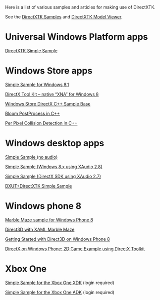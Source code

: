 Here is a list of various samples and articles for making use of DirectXTK.

See the [DirectXTK Samples](https://github.com/walbourn/directxtk-samples) and [DirectXTK Model Viewer](https://github.com/walbourn/directxtkmodelviewer).

# Universal Windows Platform apps

[DirectXTK Simple Sample](https://github.com/Microsoft/Xbox-ATG-Samples/tree/master/Samples/IntroGraphics/DirectXTKSimpleSampleUWP)

# Windows Store apps
[Simple Sample for Windows 8.1](http://code.msdn.microsoft.com/DirectXTK-Simple-Sample-a0b6de36)

[DirectX Tool Kit – native “XNA” for Windows 8](http://www.tonicodes.net/blog/directx-tool-kit-native-xna-for-windows-8/)

[Windows Store DirectX C++ Sample Base](http://geekswithblogs.net/mikebmcl/archive/2013/01/31/windows-store-directx-c-sample-base.aspx)

[Bloom PostProcess in C++](http://geekswithblogs.net/mikebmcl/archive/2013/02/27/windows-store-c-directx-bloom-sample-released-and-other-samples.aspx)

[Per Pixel Collision Detection in C++](http://geekswithblogs.net/mikebmcl/archive/2013/02/14/c-pixel-perfect-collision-detection-sample-and-base-sample-updated.aspx)

# Windows desktop apps
[Simple Sample (no audio)](http://code.msdn.microsoft.com/DirectXTK-Simple-Win32-23db418a)

[Simple Sample (Windows 8.x using XAudio 2.8)](http://code.msdn.microsoft.com/DirectXTK-for-Audio-Simple-9d6a7da2)

[Simple Sample (DirectX SDK using XAudio 2.7)](http://code.msdn.microsoft.com/DirectXTK-for-Audio-Simple-928e0700)

[DXUT+DirectXTK Simple Sample](http://code.msdn.microsoft.com/DXUTDirectXTK-Simple-Win32-9cf797e9)

# Windows phone 8
[Marble Maze sample for Windows Phone 8](http://code.msdn.microsoft.com/Marble-Maze-sample-for-c9f3706b)

[Direct3D with XAML Marble Maze](http://code.msdn.microsoft.com/Direct3D-with-XAML-Marble-1d51a37b)

[Getting Started with Direct3D on Windows Phone 8](http://www.catalinzima.com/2012/11/getting-started-with-direct3d-on-windows-phone-8-for-2d-game-development/)

[DirectX on Windows Phone: 2D Game Example using DirectX Toolkit](
http://www.developer.nokia.com/Community/Wiki/DirectX_on_Windows_Phone:_2D_Game_Example_using_DirectX_Toolkit)

# Xbox One
[Simple Sample for the Xbox One XDK](https://developer.xboxlive.com/en-us/platform/development/education/Pages/Samples.aspx) (login required)

[Simple Sample for the Xbox One ADK](https://developer.xboxlive.com/en-us/platform/development/adk/Pages/ADKSamples.aspx) (login required)
